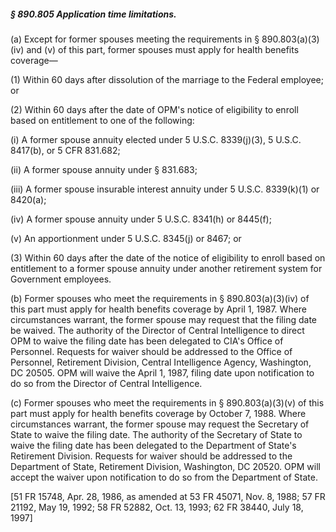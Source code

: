 ##### § 890.805 Application time limitations. #####

(a) Except for former spouses meeting the requirements in § 890.803(a)(3) (iv) and (v) of this part, former spouses must apply for health benefits coverage—

(1) Within 60 days after dissolution of the marriage to the Federal employee; or

(2) Within 60 days after the date of OPM's notice of eligibility to enroll based on entitlement to one of the following:

(i) A former spouse annuity elected under 5 U.S.C. 8339(j)(3), 5 U.S.C. 8417(b), or 5 CFR 831.682;

(ii) A former spouse annuity under § 831.683;

(iii) A former spouse insurable interest annuity under 5 U.S.C. 8339(k)(1) or 8420(a);

(iv) A former spouse annuity under 5 U.S.C. 8341(h) or 8445(f);

(v) An apportionment under 5 U.S.C. 8345(j) or 8467; or

(3) Within 60 days after the date of the notice of eligibility to enroll based on entitlement to a former spouse annuity under another retirement system for Government employees.

(b) Former spouses who meet the requirements in § 890.803(a)(3)(iv) of this part must apply for health benefits coverage by April 1, 1987. Where circumstances warrant, the former spouse may request that the filing date be waived. The authority of the Director of Central Intelligence to direct OPM to waive the filing date has been delegated to CIA's Office of Personnel. Requests for waiver should be addressed to the Office of Personnel, Retirement Division, Central Intelligence Agency, Washington, DC 20505. OPM will waive the April 1, 1987, filing date upon notification to do so from the Director of Central Intelligence.

(c) Former spouses who meet the requirements in § 890.803(a)(3)(v) of this part must apply for health benefits coverage by October 7, 1988. Where circumstances warrant, the former spouse may request the Secretary of State to waive the filing date. The authority of the Secretary of State to waive the filing date has been delegated to the Department of State's Retirement Division. Requests for waiver should be addressed to the Department of State, Retirement Division, Washington, DC 20520. OPM will accept the waiver upon notification to do so from the Department of State.

[51 FR 15748, Apr. 28, 1986, as amended at 53 FR 45071, Nov. 8, 1988; 57 FR 21192, May 19, 1992; 58 FR 52882, Oct. 13, 1993; 62 FR 38440, July 18, 1997]